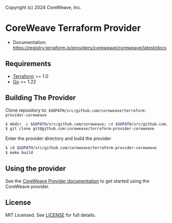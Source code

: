 Copyright (c) 2024 CoreWeave, Inc.

# CoreWeave Terraform Provider

- Documentation: https://registry.terraform.io/providers/coreweave/coreweave/latest/docs

## Requirements

- [Terraform](https://developer.hashicorp.com/terraform/downloads) >= 1.0
- [Go](https://golang.org/doc/install) >= 1.22

## Building The Provider

Clone repository to: `$GOPATH/src/github.com/coreweave/terraform-provider-coreweave`

```sh
$ mkdir -p $GOPATH/src/github.com/coreweave; cd $GOPATH/src/github.com/coreweave
$ git clone git@github.com:coreweave/terraform-provider-coreweave
```

Enter the provider directory and build the provider

```sh
$ cd $GOPATH/src/github.com/coreweave/terraform-provider-coreweave
$ make build
```

## Using the provider

See the [CoreWeave Provider documentation](https://registry.terraform.io/providers/coreweave/coreweave/latest/docs) to get started using the CoreWeave provider.

## License

MIT Licensed. See [LICENSE](https://github.com/coreweave/terraform-provider-coreweave/tree/main/LICENSE) for full details.
